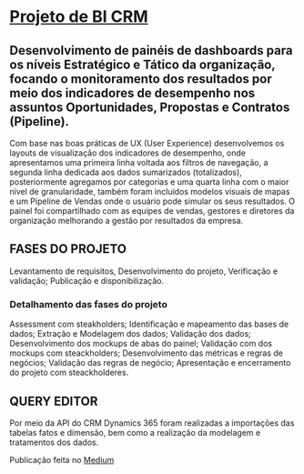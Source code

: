 # [Projeto de BI CRM](https://pauloesferreira.medium.com/microsoft-crm-dynamics-365-com-power-bi-29fed1c11197)
## Desenvolvimento de painéis de dashboards para os níveis Estratégico e Tático da organização, focando o monitoramento dos resultados por meio dos indicadores de desempenho nos assuntos Oportunidades, Propostas e Contratos (Pipeline).
Com base nas boas práticas de UX (User Experience) desenvolvemos os layouts de visualização dos indicadores de desempenho, onde apresentamos uma primeira linha voltada aos filtros de navegação, a segunda linha dedicada aos dados sumarizados (totalizados), posteriormente agregamos por categorias e uma quarta linha com o maior nível de granularidade, também foram incluídos modelos visuais de mapas e um Pipeline de Vendas onde o usuário pode simular os seus resultados.
O painel foi compartilhado com as equipes de vendas, gestores e diretores da organização melhorando a gestão por resultados da empresa.

## FASES DO PROJETO
Levantamento de requisitos,
Desenvolvimento do projeto,
Verificação e validação;
Publicação e disponibilização.
### Detalhamento das fases do projeto
Assessment com steakholders;
Identificação e mapeamento das bases de dados;
Extração e Modelagem dos dados;
Validação dos dados;
Desenvolvimento dos mockups de abas do painel;
Validação com dos mockups com steackholders;
Desenvolvimento das métricas e regras de negócios;
Validação das regras de negócio;
Apresentação e encerramento do projeto com steackholderes.

## QUERY EDITOR
Por meio da API do CRM Dynamics 365 foram realizadas a importações das tabelas fatos e dimensão, bem como a realização da modelagem e tratamentos dos dados.

Publicação feita no [Medium](https://pauloesferreira.medium.com/microsoft-crm-dynamics-365-com-power-bi-29fed1c11197)
